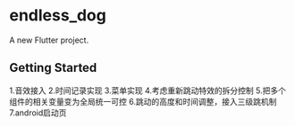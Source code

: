 # endless_dog

A new Flutter project.

## Getting Started

1.音效接入
2.时间记录实现
3.菜单实现
4.考虑重新跳动特效的拆分控制
5.把多个组件的相关变量变为全局统一可控
6.跳动的高度和时间调整，接入三级跳机制
7.android启动页
